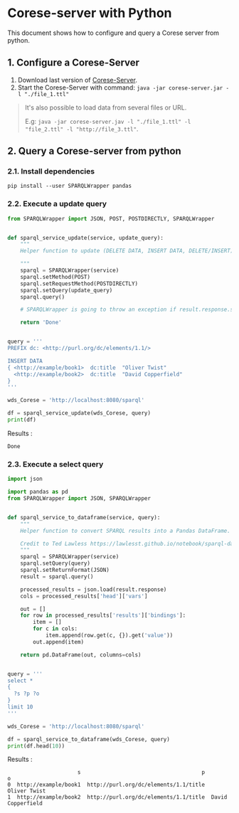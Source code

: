 # Corese-server with Python

This document shows how to configure and query a Corese server from python.

## 1. Configure a Corese-Server

1. Download last version of [Corese-Server](https://project.inria.fr/corese/jar/).
2. Start the Corese-Server with command: `java -jar corese-server.jar -l "./file_1.ttl"`

> It's also possible to load data from several files or URL.
>
> E.g: `java -jar corese-server.jav -l "./file_1.ttl" -l "file_2.ttl" -l "http://file_3.ttl"`.

## 2. Query a Corese-server from python

### 2.1. Install dependencies

```shell
pip install --user SPARQLWrapper pandas
```

### 2.2. Execute a update query

```python
from SPARQLWrapper import JSON, POST, POSTDIRECTLY, SPARQLWrapper


def sparql_service_update(service, update_query):
    """
    Helper function to update (DELETE DATA, INSERT DATA, DELETE/INSERT) data.

    """
    sparql = SPARQLWrapper(service)
    sparql.setMethod(POST)
    sparql.setRequestMethod(POSTDIRECTLY)
    sparql.setQuery(update_query)
    sparql.query()

    # SPARQLWrapper is going to throw an exception if result.response.status != 200:

    return 'Done'


query = '''
PREFIX dc: <http://purl.org/dc/elements/1.1/>

INSERT DATA 
{ <http://example/book1>  dc:title  "Oliver Twist"
  <http://example/book2>  dc:title  "David Copperfield"
}
'''

wds_Corese = 'http://localhost:8080/sparql'

df = sparql_service_update(wds_Corese, query)
print(df)
```

Results :

```plaintext
Done
```

### 2.3. Execute a select query

```python
import json

import pandas as pd
from SPARQLWrapper import JSON, SPARQLWrapper


def sparql_service_to_dataframe(service, query):
    """
    Helper function to convert SPARQL results into a Pandas DataFrame.

    Credit to Ted Lawless https://lawlesst.github.io/notebook/sparql-dataframe.html
    """
    sparql = SPARQLWrapper(service)
    sparql.setQuery(query)
    sparql.setReturnFormat(JSON)
    result = sparql.query()

    processed_results = json.load(result.response)
    cols = processed_results['head']['vars']

    out = []
    for row in processed_results['results']['bindings']:
        item = []
        for c in cols:
            item.append(row.get(c, {}).get('value'))
        out.append(item)

    return pd.DataFrame(out, columns=cols)


query = '''
select *
{
  ?s ?p ?o
}
limit 10
'''

wds_Corese = 'http://localhost:8080/sparql'

df = sparql_service_to_dataframe(wds_Corese, query)
print(df.head(10))
```

Results :

```plaintext
                      s                                      p                  o
0  http://example/book1  http://purl.org/dc/elements/1.1/title       Oliver Twist
1  http://example/book2  http://purl.org/dc/elements/1.1/title  David Copperfield
```
